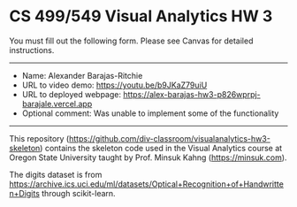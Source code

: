 # CS 499/549 Visual Analytics HW 3


You must fill out the following form. Please see Canvas for detailed instructions.

---
- Name: Alexander Barajas-Ritchie
- URL to video demo: https://youtu.be/b9JKaZ79uiU
- URL to deployed webpage: https://alex-barajas-hw3-p826wprpj-barajale.vercel.app
- Optional comment: Was unable to implement some of the functionality 

---

This repository (https://github.com/div-classroom/visualanalytics-hw3-skeleton) contains the skeleton code used in the Visual Analytics course at Oregon State University taught by Prof. Minsuk Kahng (https://minsuk.com).

The digits dataset is from https://archive.ics.uci.edu/ml/datasets/Optical+Recognition+of+Handwritten+Digits through scikit-learn.


